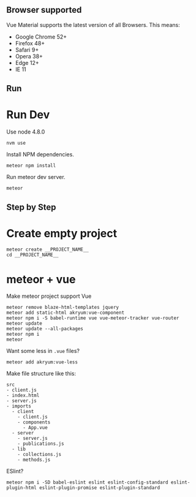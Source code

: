 ## Browser supported

Vue Material supports the latest version of all Browsers. This means:

* Google Chrome 52+
* Firefox 48+
* Safari 9+
* Opera 38+
* Edge 12+
* IE 11

## Run

# Run Dev

Use node 4.8.0

```shell
nvm use
```

Install NPM dependencies.

```shell
meteor npm install
```

Run meteor dev server.

```shell
meteor
```

## Step by Step

# Create empty project

```shell
meteor create __PROJECT_NAME__
cd __PROJECT_NAME__
```

# meteor + vue

Make meteor project support Vue

```shell
meteor remove blaze-html-templates jquery
meteor add static-html akryum:vue-component
meteor npm i -S babel-runtime vue vue-meteor-tracker vue-router
meteor update
meteor update --all-packages
meteor npm i
meteor
```

Want some less in `.vue` files?

```shell
meteor add akryum:vue-less
```

Make file structure like this:

```text
src
- client.js
- index.html
- server.js
- imports
  - client
    - client.js
    - components
      - App.vue
  - server
    - server.js
    - publications.js
  - lib
    - collections.js
    - methods.js
```

ESlint?

```shell
meteor npm i -SD babel-eslint eslint eslint-config-standard eslint-plugin-html eslint-plugin-promise eslint-plugin-standard
```
